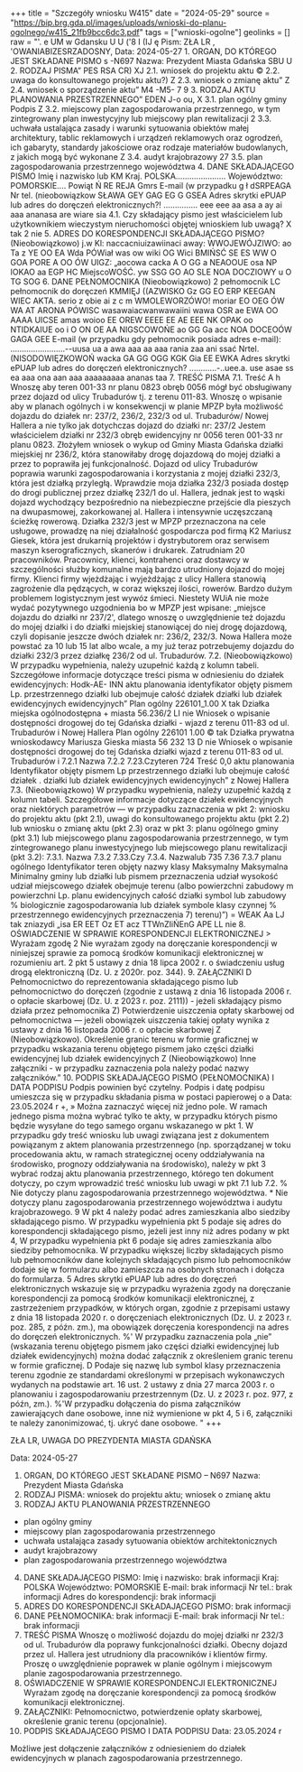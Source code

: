 +++
title = "Szczegóły wniosku W415"
date = "2024-05-29"
source = "https://bip.brg.gda.pl/images/uploads/wnioski-do-planu-ogolnego/w415_21fb9bcc6dc3.pdf"
tags = ["wnioski-ogolne"]
geolinks = []
raw = "'. e UM w Gdansku U U ('8 I (IJ ę Pism: ZŁA LR ,  'OWANIABIZESRZADOSNY, Data: 2024-05-27 1. ORGAN, DO KTÓREGO JEST SKŁADANE PISMO s -N697 Nazwa: Prezydent Miasta Gdańska SBU U 2. RODZAJ PISMA” PES RSA CR) XJ 2.1. wniosek do projektu aktu © 2.2. uwaga do konsultowanego projektu aktu?) Z 2.3. wniosek o zmianę aktu” Z 2.4. wniosek o sporządzenie aktu” M4 -M5- 7 9 3. RODZAJ AKTU PLANOWANIA PRZESTRZENNEGO” EDEN J-o ou, X 3.1. plan ogólny gminy Podpis Z 3.2. miejscowy plan zagospodarowania przestrzennego, w tym zintegrowany plan inwestycyjny lub miejscowy plan rewitalizacji 2 3.3. uchwała ustalająca zasady i warunki sytuowania obiektów małej architektury, tablic reklamowych i urządzeń reklamowych oraz ogrodzeń, ich gabaryty, standardy jakościowe oraz rodzaje materiałów budowlanych, z jakich mogą być wykonane Z 3.4. audyt krajobrazowy 27 3.5. plan zagospodarowania przestrzennego województwa 4. DANE SKŁADAJĄCEGO PISMO Imię i nazwisko lub KM Kraj. POLSKA...................... Województwo: POMORSKIE.... Powiąt Ń RE REJA Gmrs E-mail (w przypadku g ł dSRPEAGA Nr tel. (nieobowiązkow SŁAWA GEY GAG EG G GSEA Adres skrytki ePUAP lub adres do doręczeń elektronicznych?! ............... eee eee aa asa a ay ai aaa ananasa are wiare sia 4.1. Czy składający pismo jest właścicielem lub użytkownikiem wieczystym nieruchomości objętej wnioskiem lub uwagą? X tak 2 nie 5. ADRES DO KORESPONDENCJI SKŁADAJĄCEGO PISMO? (Nieobowiązkowo) j.w Kl: naccacniuizawiinaci away: WWOJEWÓJZIWO: ao Ta z YE OO EA Wda PÓWiał was ow wiki OG Wici BMIŃSĆ SE ES WW O GOA PORE A OO ÓW UIGZ: „aocowa cacka A O GG a NEAOOUE osa NP IOKAO aa EGP HC MiejscoWOŚĆ. yw SSG GO AO SLE NOA DOCZIOWY u O TG SOG 6. DANE PEŁNOMOCNIKA (Nieobowiązkowo) 2 pełnomocnik LC pełnomocnik do doręczeń KMMIĘJ ((AZWISKO Gz GG EO ERP KEEGAN WIEC AKTA. serio z obie ai z c m WMOLEWORZÓWO! moriar EO OEG ÓW WA AT ARONA PÓWISC wasawaiacwanwawaiini wawa OSR ae EWA OO AAAA UICSE amas woioo EE OREW EEEE EE AE EEE NK OPAK oo NTIDKAIUE oo i O ON OE AA NIGSCOWOŃE ao GG Ga acc NOA DOCEOÓW GAGA GEE E-mail (w przypadku gdy pełnomocnik posiada adres e-mail): ........................--uusa ua a awa aaa aa aaa rania zaa ani ssać Nrtel. (NISODOWIĘZKOWOŃ wacka GA GG OGG KGK Gia EE EWKA Adres skrytki ePUAP lub adres do doręczeń elektronicznych? ............-..uee.a. use asae ss ea aaa ona aan aaa aaaaaaaaa ananas taa 7. TREŚĆ PISMA 7.1. Treść A h Wnoszę aby teren 001-33 nr planu 0823 obręb 0056 mógł być obsługiwany przez dojazd od ulicy Trubadurów tj. z terenu 011-83. Wnoszę o wpisanie aby w planach ogólnych i w konsekwencji w planie MPZP była możliwość dojazdu do działek nr: 237/2, 236/2, 232/3 od ul. Trubadurów/ Nowej Hallera a nie tylko jak dotychczas dojazd do działki nr: 237/2 Jestem właścicielem działki nr 232/3 obręb ewidencyjny nr 0056 teren 001-33 nr planu 0823. Złożyłem wniosek o wykup od Gminy Miasta Gdańska działki miejskiej nr 236/2, która stanowiłaby drogę dojazdową do mojej działki a przez to poprawiła jej funkcjonalność. Dojazd od ulicy Trubadurów poprawia warunki zagospodarowania i korzystania z mojej działki 232/3, która jest działką przyległą. Wprawdzie moja działka 232/3 posiada dostęp do drogi publicznej przez działkę 232/1 do ul. Hallera, jednak jest to wąski dojazd wychodzący bezpośrednio na niebezpieczne przejście dla pieszych na dwupasmowej, zakorkowanej al. Hallera i intensywnie uczęszczaną ścieżkę rowerową. Działka 232/3 jest w MPZP przeznaczona na cele usługowe, prowadzę na niej działalność gospodarcza pod firmą K2 Mariusz Giesek, która jest drukarnią projektów i dystrybutorem oraz serwisem maszyn kserograficznych, skanerów i drukarek. Zatrudniam 20 pracowników. Pracownicy, klienci, kontrahenci oraz dostawcy w szczególności służby komunalne mają bardzo utrudniony dojazd do mojej firmy. Klienci firmy wjeżdżając i wyjeżdżając z ulicy Hallera stanowią zagrożenie dla pędzących, w coraz większej ilości, rowerów. Bardzo dużym problemem logistycznym jest wywóz śmieci. Niestety WUiA nie może wydać pozytywnego uzgodnienia bo w MPZP jest wpisane: „miejsce dojazdu do działki nr 237/2', dlatego wnoszę o uwzględnienie też dojazdu do mojej działki i do działki miejskiej stanowiącej do niej drogę dojazdową, czyli dopisanie jeszcze dwóch działek nr: 236/2, 232/3. Nowa Hallera może powstać za 10 lub 15 lat albo wcale, a my już teraz potrzebujemy dojazdu do działki 232/3 przez działkę 236/2 od ul. Trubadurów. 7.2. (Nieobowiązkowo) W przypadku wypełnienia, należy uzupełnić każdą z kolumn tabeli. Szczegółowe informacje dotyczące treści pisma w odniesieniu do działek ewidencyjnych: Hodk-AE- INN aktu planowania identyfikator objęty pismem Lp.  przestrzennego działki lub obejmuje całość działek działki lub działek ewidencyjnych ewidencyjnych” Plan ogólny  226101_1.00 X tak Działka miejska ogólnodostępna +  miasta 56.236/2 LI nie Wniosek o wpisanie dostępności drogowej do tej Gdańska  działki - wjazd z terenu 011-83 od ul. Trubadurów i Nowej Hallera Plan ogólny 226101 1.00 © tak Działka prywatna wnioskodawcy Mariusza Gieska miasta 56 232 13 D nie Wniosek o wpisanie dostępności drogowej do tej Gdańska  działki wjazd z terenu 011-83 od ul. Trubadurów i  7.2.1 Nazwa  7.2.2  7.23.Czyteren  724 Treść 0,0  aktu planowania  Identyfikator objęty pismem   Lp przestrzennego działki lub  obejmuje całość  działek . działki lub działek   ewidencyjnych ewidencyjnych” z Nowej Hallera  7.3. (Nieobowiązkowo) W przypadku wypełnienia, należy uzupełnić każdą z kolumn tabeli. Szczegółowe informacje dotyczące działek ewidencyjnych oraz niektórych parametrów — w przypadku zaznaczenia w pkt 2: wniosku do projektu aktu (pkt 2.1), uwagi do konsultowanego projektu aktu (pkt 2.2) lub wniosku o zmianę aktu (pkt 2.3) oraz w pkt 3: planu ogólnego gminy (pkt 3.1) lub miejscowego planu zagospodarowania przestrzennego, w tym zintegrowanego planu inwestycyjnego lub miejscowego planu rewitalizacji (pkt 3.2):  7.3.1. Nazwa  7.3.2  7.33.Czy  7.3.4. Nazwalub  735  7.36  7.3.7 planu ogólnego Identyfikator teren objęty nazwy klasy Maksymalny Maksymalna Minimalny gminy lub  działki lub  pismem przeznaczenia udział wysokość  udział  miejscowego  działek  obejmuje terenu (albo powierzchni  zabudowy m  powierzchni Lp.  planu  ewidencyjnych całość działki symbol lub zabudowy %   biologicznie zagospodarowania lub działek symbole klasy czynnej % przestrzennego   ewidencyjnych przeznaczenia   7) terenu)”)   =    WEAK Aa LJ tak zniazydi „isa ER EET Oz ET acz TTWnZIiŃEnG  APE  LL nie    8. OŚWIADCZENIE W SPRAWIE KORESPONDENCJI ELEKTRONICZNEJ > Wyrażam zgodę 2 Nie wyrażam zgody na doręczanie korespondencji w niniejszej sprawie za pomocą środków komunikacji elektronicznej w rozumieniu art. 2 pkt 5 ustawy z dnia 18 lipca 2002 r. o świadczeniu usług drogą elektroniczną (Dz. U. z 2020r. poz. 344). 9. ZAŁĄCZNIKI D Pełnomocnictwo do reprezentowania składającego pismo lub pełnomocnictwo do doręczeń (zgodnie z ustawą z dnia 16 listopada 2006 r. o opłacie skarbowej (Dz. U. z 2023 r. poz. 2111)) - jeżeli składający pismo działa przez pełnomocnika Z) Potwierdzenie uiszczenia opłaty skarbowej od pełnomocnictwa — jeżeli obowiązek uiszczenia takiej opłaty wynika z ustawy z dnia 16 listopada 2006 r. o opłacie skarbowej Z  (Nieobowiązkowo). Określenie granic terenu w formie graficznej w przypadku wskazania terenu objętego pismem jako części działki ewidencyjnej lub działek ewidencyjnych Z  (Nieobowiązkowo) Inne załączniki - w przypadku zaznaczenia pola należy podać nazwy załączników.” 10. PODPIS SKŁADAJĄCEGO PISMO (PEŁNOMOCNIKA) I DATA PODPISU Podpis powinien być czytelny. Podpis i datę podpisu umieszcza się w przypadku składania pisma w postaci papierowej o a Data: 23.05.2024 r +, » Można zaznaczyć więcej niż jedno pole. W ramach jednego pisma można wybrać tylko te akty, w przypadku których pismo będzie wysyłane do tego samego organu wskazanego w pkt 1. W przypadku gdy treść wniosku lub uwagi związana jest z dokumentem powiązanym z aktem planowania przestrzennego (np. sporządzanej w toku procedowania aktu, w ramach strategicznej oceny oddziaływania na środowisko, prognozy oddziaływania na środowisko), należy w pkt 3 wybrać rodzaj aktu planowania przestrzennego, którego ten dokument dotyczy, po czym wprowadzić treść wniosku lub uwagi w pkt 7.1 lub 7.2. % Nie dotyczy planu zagospodarowania przestrzennego województwa. * Nie dotyczy planu zagospodarowania przestrzennego województwa i audytu krajobrazowego. 9 W pkt 4 należy podać adres zamieszkania albo siedziby składającego pismo. W przypadku wypełnienia pkt 5 podaje się adres do korespondencji składającego pismo, jeżeli jest inny niż adres podany w pkt 4, W przypadku wypełnienia pkt 6 podaje się adres zamieszkania albo siedziby pełnomocnika. W przypadku większej liczby składających pismo lub pełnomocników dane kolejnych składających pismo lub pełnomocników dodaje się w formularzu albo zamieszcza na osobnych stronach i dołącza do formularza. 5 Adres skrytki ePUAP lub adres do doręczeń elektronicznych wskazuje się w przypadku wyrażenia zgody na doręczanie korespondencji za pomocą środków komunikacji elektronicznej, z zastrzeżeniem przypadków, w których organ, zgodnie z przepisami ustawy z dnia 18 listopada 2020 r. o doręczeniach elektronicznych (Dz. U. z 2023 r. poz. 285, z późn. zm.), ma obowiązek doręczenia korespondencji na adres do doręczeń elektronicznych. %' W przypadku zaznaczenia pola „nie” (wskazania terenu objętego pismem jako części działki ewidencyjnej lub działek ewidencyjnych) można dodać załącznik z określeniem granic terenu w formie graficznej. D Podaje się nazwę lub symbol klasy przeznaczenia terenu zgodnie ze standardami określonymi w przepisach wykonawczych wydanych na podstawie art. 16 ust. 2 ustawy z dnia 27 marca 2003 r. o planowaniu i zagospodarowaniu przestrzennym (Dz. U. z 2023 r. poz. 977, z późn, zm.). %'W przypadku dołączenia do pisma załączników zawierających dane osobowe, inne niż wymienione w pkt 4, 5 i 6, załączniki te należy zanonimizować, tj. ukryć dane osobowe. "
+++

ZŁA LR, UWAGA DO PREZYDENTA MIASTA GDAŃSKA

Data: 2024-05-27

1. ORGAN, DO KTÓREGO JEST SKŁADANE PISMO – N697
Nazwa: Prezydent Miasta Gdańska
2. RODZAJ PISMA: wniosek do projektu aktu; wniosek o zmianę aktu
3. RODZAJ AKTU PLANOWANIA PRZESTRZENNEGO
- plan ogólny gminy
- miejscowy plan zagospodarowania przestrzennego
- uchwała ustalająca zasady sytuowania obiektów architektonicznych
- audyt krajobrazowy
- plan zagospodarowania przestrzennego województwa
4. DANE SKŁADAJĄCEGO PISMO:
Imię i nazwisko: brak informacji
Kraj: POLSKA
Województwo: POMORSKIE
E-mail: brak informacji
Nr tel.: brak informacji
Adres do korespondencji: brak informacji
5. ADRES DO KORESPONDENCJI SKŁADAJĄCEGO PISMO: brak informacji
6. DANE PEŁNOMOCNIKA: brak informacji
E-mail: brak informacji
Nr tel.: brak informacji
7. TREŚĆ PISMA
Wnoszę o możliwość dojazdu do mojej działki nr 232/3 od ul. Trubadurów dla poprawy funkcjonalności działki. Obecny dojazd przez ul. Hallera jest utrudniony dla pracowników i klientów firmy. Proszę o uwzględnienie poprawek w planie ogólnym i miejscowym planie zagospodarowania przestrzennego.
8. OŚWIADCZENIE W SPRAWIE KORESPONDENCJI ELEKTRONICZNEJ
Wyrażam zgodę na doręczanie korespondencji za pomocą środków komunikacji elektronicznej.
9. ZAŁĄCZNIKI: Pełnomocnictwo, potwierdzenie opłaty skarbowej, określenie granic terenu (opcjonalnie).
10. PODPIS SKŁADAJĄCEGO PISMO I DATA PODPISU
Data: 23.05.2024 r

Możliwe jest dołączenie załączników z odniesieniem do działek ewidencyjnych w planach zagospodarowania przestrzennego.


